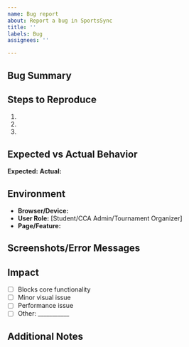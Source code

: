 ```yaml
---
name: Bug report
about: Report a bug in SportsSync
title: ''
labels: Bug
assignees: ''

---
```


## Bug Summary
<!-- Brief description of the bug -->

## Steps to Reproduce
1. 
2. 
3. 

## Expected vs Actual Behavior
**Expected:** 
**Actual:** 

## Environment
- **Browser/Device:** 
- **User Role:** [Student/CCA Admin/Tournament Organizer]
- **Page/Feature:** 

## Screenshots/Error Messages
<!-- Paste screenshots or error messages here -->

## Impact
- [ ] Blocks core functionality
- [ ] Minor visual issue
- [ ] Performance issue
- [ ] Other: ___________

## Additional Notes
<!-- Any other relevant information, links, or context -->
